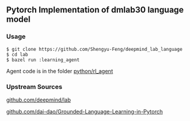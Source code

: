
## Pytorch Implementation of dmlab30 language model

### Usage

```shell
$ git clone https://github.com/Shengyu-Feng/deepmind_lab_language
$ cd lab
$ bazel run :learning_agent
```
Agent code is in the folder [python/rl_agent](python/rl_agent)

### Upstream Sources

[github.com/deepmind/lab](https://github.com/deepmind/lab)

[github.com/dai-dao/Grounded-Language-Learning-in-Pytorch](https://github.com/dai-dao/Grounded-Language-Learning-in-Pytorch)
